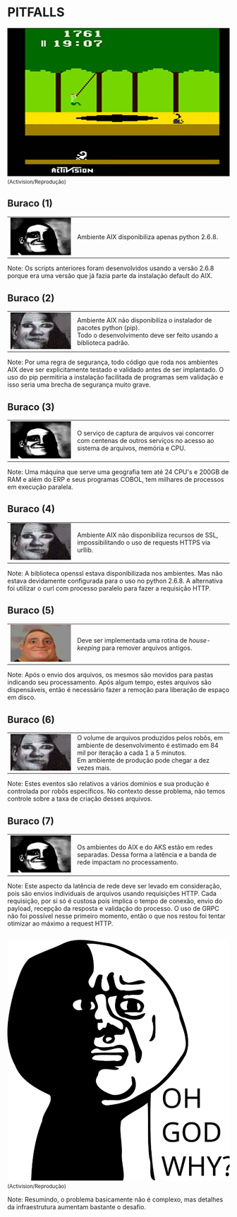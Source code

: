 # PITFALLS

<img src="images/pitfall-activision.webp"/><br/>
<small>(Activision/Reprodução)</small>


## Buraco (1)

<table>
<tr><td width="30%"><img src="images/mri-2.png" /></td>
<td>Ambiente AIX disponibiliza apenas python 2.6.8.</td></tr></table>

Note: Os scripts anteriores foram desenvolvidos usando a versão 2.6.8 porque era uma versão que já fazia parte da instalação default do AIX.


## Buraco (2)

<table>
<tr><td width="30%"><img src="images/mri-3.png" /></td>
<td>Ambiente AIX não disponibiliza o instalador de pacotes python (pip).<br/>
Todo o desenvolvimento deve ser feito usando a biblioteca padrão.</td>
</td></tr></table>

Note: Por uma regra de segurança, todo código que roda nos ambientes AIX deve ser explicitamente testado e validado antes de ser implantado. O uso do pip permitiria a instalação facilitada de programas sem validação e isso seria uma brecha de segurança muito grave.


## Buraco (3)

<table>
<tr><td width="30%"><img src="images/mri-2.png" /></td>
<td>O serviço de captura de arquivos vai concorrer com centenas de outros serviços no acesso ao sistema de arquivos, memória e CPU.</td></tr></table>

Note: Uma máquina que serve uma geografia tem até 24 CPU's e 200GB de RAM e além do ERP e seus programas COBOL, tem milhares de processos em execução paralela.


## Buraco (4)

<table>
<tr><td width="30%"><img src="images/mri-3.png" /></td>
<td>Ambiente AIX não disponibiliza recursos de SSL, impossibilitando o uso de requests HTTPS via urllib.</td></tr></table>

Note: A biblioteca openssl estava disponibilizada nos ambientes. Mas não estava devidamente configurada para o uso no python 2.6.8.  A alternativa foi utilizar o curl com processo paralelo para fazer a requisição HTTP.


## Buraco (5)

<table>
<tr><td width="30%"><img src="images/mri-1.png" /></td>
<td>Deve ser implementada uma rotina de <i>house-keeping</i> para remover arquivos antigos.</td></tr></table>

Note: Após o envio dos arquivos, os mesmos são movidos para pastas indicando seu processamento. Após algum tempo, estes arquivos são dispensáveis, então é necessário fazer a remoção para liberação de espaço em disco.


## Buraco (6)

<table>
<tr><td width="30%"><img src="images/mri-3.png" /></td>
<td>O volume de arquivos produzidos pelos robôs, em ambiente de desenvolvimento é estimado em 84 mil por iteração a cada 1 a 5 minutos.<br/>
Em ambiente de produção pode chegar a dez vezes mais.</td></tr></table>

Note: Estes eventos são relativos a vários domínios e sua produção é controlada por robôs específicos. No contexto desse problema, não temos controle sobre a taxa de criação desses arquivos.


## Buraco (7)

<table>
<tr><td width="30%"><img src="images/mri-2.png" /></td>
<td>Os ambientes do AIX e do AKS estão em redes separadas. Dessa forma a latência e a banda de rede impactam no processamento.</td></tr></table>

Note: Este aspecto da latência de rede deve ser levado em consideração, pois são envios individuais de arquivos usando requisições HTTP. Cada requisição, por si só é custosa pois implica o tempo de conexão, envio do payload, recepção da resposta e validação do processo. O uso de GRPC não foi possível nesse primeiro momento, então o que nos restou foi tentar otimizar ao máximo a request HTTP.


##

<img src="images/oh-god-why.svg" height="50%"/><br/>
<small>(Activision/Reprodução)</small>

Note: Resumindo, o problema basicamente não é complexo, mas detalhes da infraestrutura aumentam bastante o desafio.